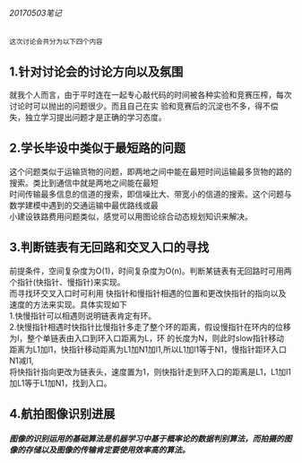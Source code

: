 ######  20170503笔记  
    这次讨论会共分为以下四个内容
##  1.针对讨论会的讨论方向以及氛围  
就我个人而言，由于平时连在一起专心敲代码的时间被各种实验和竞赛压榨，每次讨论时可以抛出的问题很少。而且自己在实
验和竞赛后的沉淀也不多，得不偿失，独立学习提出问题才是正确的学习态度。
##  2.学长毕设中类似于最短路的问题  
这个问题类似于运输货物的问题，即两地之间中能在最短时间运输最多货物的路的搜索。类比到通信中就是两地之间能在最短  
时间传输最多信息的信道的搜索，即信噪比大、带宽小的信道的搜索。这个问题与数学建模中遇到的交通运输中最优路线或最  
小建设铁路费用问题类似，感觉可以用图论综合动态规划知识来解决。
##  3.判断链表有无回路和交叉入口的寻找  
前提条件，空间复杂度为O(1)，时间复杂度为O(n)。判断某链表有无回路时可用两个指针(快指针、慢指针)来实现。  
而寻找环交叉入口时可利用 快指针和慢指针相遇的位置和更改快指针的指向以及速度的方法来实现。具体实现如下    
  1.快慢指针可以相遇则说明链表肯定有环。  
  2.快慢指针相遇时快指针比慢指针多走了整个环的距离，假设慢指针在环内的位移为l，整个单链表由入口到环入口距离为L，环
  的长度为N，则此时slow指针移动距离为L1加l1，快指针移动距离为L1加N1加l1,所以L1加l1等于N1，慢指针距环入口N1减l1,  
  将快指针指向更改为链表头，速度置为1，则快指针走到环入口的距离是L1，L1加l1加L1等于L1加N1，找到入口。
##  4.航拍图像识别进展
#####  图像的识别运用的基础算法是机器学习中基于概率论的数据判别算法，而拍摄的图像的存储以及图像的传输肯定要使用效率高的算法。
